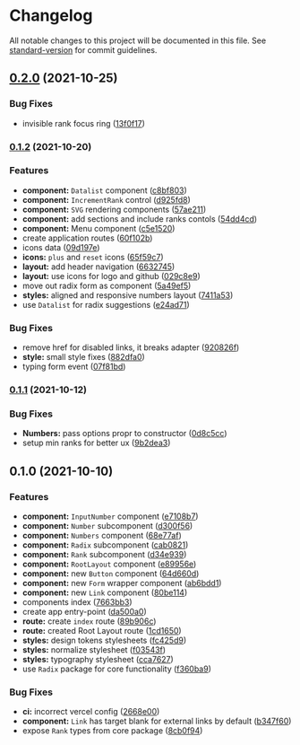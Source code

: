 # Changelog

All notable changes to this project will be documented in this file. See [standard-version](https://github.com/conventional-changelog/standard-version) for commit guidelines.

## [0.2.0](https://github.com/ericrovell/numbers/compare/v0.1.2...v0.2.0) (2021-10-25)


### Bug Fixes

* invisible rank focus ring ([13f0f17](https://github.com/ericrovell/numbers/commit/13f0f1713cc4e0440fd14517014db5bf88fdba1c))

### [0.1.2](https://github.com/ericrovell/numbers/compare/v0.1.1...v0.1.2) (2021-10-20)


### Features

* **component:** `Datalist` component ([c8bf803](https://github.com/ericrovell/numbers/commit/c8bf8031f5b4c25b72cd74f92ddbab6b8fcf1555))
* **component:** `IncrementRank` control ([d925fd8](https://github.com/ericrovell/numbers/commit/d925fd87b11124318238db26020cd967a0d40ba2))
* **component:** `SVG` rendering components ([57ae211](https://github.com/ericrovell/numbers/commit/57ae21148fe8bdf2b6376b5f53f7928227197534))
* **component:** add sections and include ranks contols ([54dd4cd](https://github.com/ericrovell/numbers/commit/54dd4cdecb8d85b78095559a11e215e518fa6919))
* **component:** Menu component ([c5e1520](https://github.com/ericrovell/numbers/commit/c5e1520437873c774e1a3cf9ce024a5957ece992))
* create application routes ([60f102b](https://github.com/ericrovell/numbers/commit/60f102b96c95bfa623b5aa4c5050001ed535e595))
* icons data ([09d197e](https://github.com/ericrovell/numbers/commit/09d197e3a1198d104f6168efe219c0e3a2488de7))
* **icons:** `plus` and `reset` icons ([65f59c7](https://github.com/ericrovell/numbers/commit/65f59c7ae239a53d75dbc21d9537172a48d02f23))
* **layout:** add header navigation ([6632745](https://github.com/ericrovell/numbers/commit/663274585a4f7d2b5262ba6db6a587082fd1ce87))
* **layout:** use icons for logo and github ([029c8e9](https://github.com/ericrovell/numbers/commit/029c8e99f7f5b1a4cca11b05c3d8d732ef6fa412))
* move out radix form as component ([5a49ef5](https://github.com/ericrovell/numbers/commit/5a49ef57944ffbac791e6184fdb90881fe134e47))
* **styles:** aligned and responsive numbers layout ([7411a53](https://github.com/ericrovell/numbers/commit/7411a530678f8ad24d8b7735542d1d68ddaeaeb2))
* use `Datalist` for radix suggestions ([e24ad71](https://github.com/ericrovell/numbers/commit/e24ad71798fe8838a507bc5fe27674664283b333))


### Bug Fixes

* remove href for disabled links, it breaks adapter ([920826f](https://github.com/ericrovell/numbers/commit/920826fd4eece151cd57bd25c2b511ff3532fb8f))
* **style:** small style fixes ([882dfa0](https://github.com/ericrovell/numbers/commit/882dfa0888d38a5a78424b892eb9c5d199e0ab2a))
* typing form event ([07f81bd](https://github.com/ericrovell/numbers/commit/07f81bdea58c45bbb177cb30773f12534259eae5))

### [0.1.1](https://github.com/ericrovell/numbers/compare/v0.1.0...v0.1.1) (2021-10-12)


### Bug Fixes

* **Numbers:** pass options propr to constructor ([0d8c5cc](https://github.com/ericrovell/numbers/commit/0d8c5cc2b950acea3b43b5d6138f2ff7f02e6ab6))
* setup min ranks for better ux ([9b2dea3](https://github.com/ericrovell/numbers/commit/9b2dea3031b8b2a3b46ef376cd470b6f32e3fbbf))

## 0.1.0 (2021-10-10)


### Features

* **component:** `InputNumber` component ([e7108b7](https://github.com/ericrovell/numbers/commit/e7108b7aefaa1c490c846fbcdac31846ad942812))
* **component:** `Number` subcomponent ([d300f56](https://github.com/ericrovell/numbers/commit/d300f56fd17f11e021d0adb7cebc10831ed32091))
* **component:** `Numbers` component ([68e77af](https://github.com/ericrovell/numbers/commit/68e77afefa46aecb425649da6f6fc0e830fcf9eb))
* **component:** `Radix` subcomponent ([cab0821](https://github.com/ericrovell/numbers/commit/cab0821ac4568570c48b0a5c0bd09949d982b8e3))
* **component:** `Rank` subcomponent ([d34e939](https://github.com/ericrovell/numbers/commit/d34e93952b5d54aab1217c2cfb5df1562b5dbacf))
* **component:** `RootLayout` component ([e89956e](https://github.com/ericrovell/numbers/commit/e89956e9c94fd81ed2ebb4019ebcef02e3f12ee7))
* **component:** new `Button` component ([64d660d](https://github.com/ericrovell/numbers/commit/64d660d71483145539cefcaf567833f9d213433d))
* **component:** new `Form` wrapper component ([ab6bdd1](https://github.com/ericrovell/numbers/commit/ab6bdd124e8952518326d39ff96679bad5559116))
* **component:** new `Link` component ([80be114](https://github.com/ericrovell/numbers/commit/80be114e167390c5132d286192bf47bef0066d0c))
* components index ([7663bb3](https://github.com/ericrovell/numbers/commit/7663bb314bd492df81321ca52f2b274676beca34))
* create app entry-point ([da500a0](https://github.com/ericrovell/numbers/commit/da500a04bc970a8f909ff58b5de454295f4db790))
* **route:** create `index` route ([89b906c](https://github.com/ericrovell/numbers/commit/89b906c4bc036df11a46a018a4c54e1ef63686b7))
* **route:** created Root Layout route ([1cd1650](https://github.com/ericrovell/numbers/commit/1cd16501906394aa87a482aaa8451507091199bc))
* **styles:** design tokens stylesheets ([fc425d9](https://github.com/ericrovell/numbers/commit/fc425d921f4d2d4384544bb95d4d0e091bcc1365))
* **styles:** normalize stylesheet ([f03543f](https://github.com/ericrovell/numbers/commit/f03543f8892c01cc8d2d4a77fcff4a8b4c06b82e))
* **styles:** typography stylesheet ([cca7627](https://github.com/ericrovell/numbers/commit/cca762799aec089efd698cd25066b0cb04f3c62d))
* use `Radix` package for core functionality ([f360ba9](https://github.com/ericrovell/numbers/commit/f360ba94b82cd3665b2327f91a42844c0a1d9a81))


### Bug Fixes

* **ci:** incorrect vercel config ([2668e00](https://github.com/ericrovell/numbers/commit/2668e0075e13ec3375ee2911edf504f4dee8c106))
* **component:** `Link` has target blank for external links by default ([b347f60](https://github.com/ericrovell/numbers/commit/b347f601bc7d4525bbc1d6d1f7b7355ff3c8ac9d))
* expose `Rank` types from core package ([8cb0f94](https://github.com/ericrovell/numbers/commit/8cb0f944a44043b595250efc0730c5f9ae560b58))
